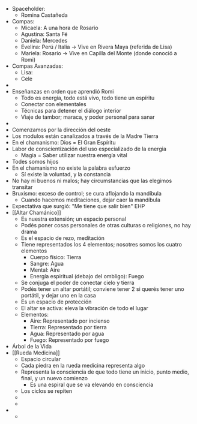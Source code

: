 - Spaceholder:
	- Romina Castañeda
- Compas:
	- Micaela: A una hora de Rosario
	- Agustina: Santa Fé
	- Daniela: Mercedes
	- Evelina: Perú / Italia -> Vive en Rivera Maya (referida de Lisa)
	- Mariela: Rosario -> Vive en Capilla del Monte (donde conoció a Romi)
- Compas Avanzadas:
	- Lisa:
	- Cele
-
- Enseñanzas en orden que aprendió Romi
	- Todo es energía, todo está vivo, todo tiene un espíritu
	- Conectar con elementales
	- Técnicas para detener el diálogo interior
	- Viaje de tambor; maraca, y poder personal para sanar
-
- Comenzamos por la dirección del oeste
- Los modulos están canalizados a través de la Madre Tierra
- En el chamanismo: Dios = El Gran Espíritu
- Labor de conscientización del uso especializado de la energia
	- Magia = Saber utilizar nuestra energía vital
- Todes somos hijos
- En el chamanismo no existe la palabra esfuerzo
	- Sí existe la voluntad, y la constancia
- No hay ni buenos ni malos; hay circumstancias que las elegimos transitar
- Bruxismo: exceso de control; se cura aflojando la mandíbula
	- Cuando hacemos meditaciones, dejar caer la mandíbula
- Expectativa que surgió: "Me tiene que salir bien" EHP
- [[Altar Chamánico]]
	- Es nuestra extensión; un espacio personal
	- Podés poner cosas personales de otras culturas o religiones, no hay drama
	- Es el espacio de rezo, meditación
	- Tiene representados los 4 elementos; nosotres somos los cuatro elementos
		- Cuerpo físico: Tierra
		- Sangre: Agua
		- Mental: Aire
		- Energía espiritual (debajo del ombligo): Fuego
	- Se conjuga el poder de conectar cielo y tierra
	- Podés tener un altar portátil; conviene tener 2 si querés tener uno portátil, y dejar uno en la casa
	- Es un espacio de protección
	- El altar se activa: eleva la vibración de todo el lugar
	- Elementos:
		- Aire: Representado por incienso
		- Tierra: Representado por tierra
		- Agua: Representado por agua
		- Fuego: Representado por fuego
- Árbol de la Vida
- [[Rueda Medicina]]
	- Espacio circular
	- Cada piedra en la rueda medicina representa algo
	- Representa la consciencia de que todo tiene un inicio, punto medio, final, y un nuevo comienzo
		- Es una espiral que se va elevando en consciencia
	- Los ciclos se repiten
	-
	-
-
	-